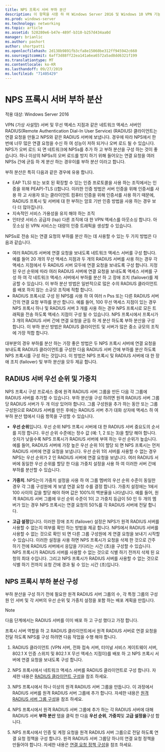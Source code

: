 ```yaml
---
title: NPS 프록시 서버 부하 분산
description: 이 항목을 사용 하 여 Windows Server 2016 및 Windows 10 VPN 기능에 대해 알아볼 수 있습니다.
ms.prod: windows-server
ms.technology: networking
ms.topic: article
ms.assetid: 528280e6-b47e-489f-b310-b257d434aa0d
manager: brianlic
ms.author: pashort
author: shortpatti
ms.openlocfilehash: 2d138b9891fb3cfa8e15060be312ff945942c660
ms.sourcegitcommit: 6aff3d88ff22ea141a6ea6572a5ad8dd6321f199
ms.translationtype: MT
ms.contentlocale: ko-KR
ms.lasthandoff: 09/27/2019
ms.locfileid: "71405429"
---
```

# <a name="nps-proxy-server-load-balancing"></a>NPS 프록시 서버 부하 분산

적용 대상: Windows Server 2016

VPN (가상 사설망) 서버 및 무선 액세스 지점과 같은 네트워크 액세스 서버인 RADIUS(Remote Authentication Dial-In User Service) (RADIUS) 클라이언트는 연결 요청을 만들고 NPS와 같은 RADIUS 서버에 보냅니다. 경우에 따라 NPS에서 한 번에 너무 많은 연결 요청을 수신 하 여 성능이 저하 되거나 오버 로드 될 수 있습니다. NPS가 오버 로드 되 면 네트워크에 NPSs를 추가 하 고 부하 분산을 구성 하는 것이 좋습니다. 하나 이상의 NPSs의 오버 로드를 방지 하기 위해 들어오는 연결 요청을 여러 NPSs 간에 균등 하 게 분산 하는 경우이를 부하 분산 이라고 합니다.

부하 분산은 특히 다음과 같은 경우에 유용 합니다.

- EAP TLS\) 또는 보호 된 확장할 수 있는 인증 프로토콜을 사용 하는 조직에서는 인증을 위해 PEAP\)-TLS \(\(합니다. 이러한 인증 방법은 서버 인증을 위해 인증서를 사용 하 고 사용자 또는 클라이언트 컴퓨터 인증을 위해 인증서를 사용 하기 때문에, RADIUS 프록시 및 서버에 대 한 부하는 암호 기반 인증 방법을 사용 하는 경우 보다 더 많아집니다.
- 지속적인 서비스 가용성을 유지 해야 하는 조직
- 인터넷 서비스 공급자 \(Isp\) 다른 조직에 대 한 VPN 액세스를 아웃소싱 합니다. 아웃소싱 된 VPN 서비스는 대량의 인증 트래픽을 생성할 수 있습니다.

NPSs로 전송 되는 연결 요청의 부하를 분산 하는 데 사용할 수 있는 두 가지 방법은 다음과 같습니다.

- 여러 RADIUS 서버에 연결 요청을 보내도록 네트워크 액세스 서버를 구성 합니다. 예를 들어 20 개의 무선 액세스 지점과 두 개의 RADIUS 서버를 사용 하는 경우 각 액세스 지점에서 두 RADIUS 서버 모두에 연결 요청을 보내도록 구성 합니다. 지정 된 우선 순위에 따라 여러 RADIUS 서버에 연결 요청을 보내도록 액세스 서버를 구성 하 여 각 네트워크 액세스 서버에서 부하를 분산 하 고 장애 조치 (failover)를 제공할 수 있습니다. 이 부하 분산 방법은 일반적으로 많은 수의 RADIUS 클라이언트를 배포 하지 않는 소규모 조직에 적합 합니다.
- RADIUS 프록시로 구성 된 NPS를 사용 하 여 여러 n Pss 또는 다른 RADIUS 서버 간의 연결 요청 부하를 분산 합니다. 예를 들어, 100 무선 액세스 지점이 있는 경우 NPS 프록시 하나 및 RADIUS 서버 3 개를 사용 하는 경우 NPS 프록시로 모든 트래픽을 전송 하도록 액세스 지점이 구성 될 수 있습니다. NPS 프록시에서 프록시가 3 개의 RADIUS 서버 간에 연결 요청을 균등 하 게 분산 하도록 부하 분산을 구성 합니다. 이 부하 분산 방법은 RADIUS 클라이언트 및 서버가 많은 중소 규모의 조직에 가장 적합 합니다.

대부분의 경우 부하를 분산 하는 가장 좋은 방법은 두 NPS 프록시 서버에 연결 요청을 보내도록 RADIUS 클라이언트를 구성한 다음 RADIUS 서버 간에 부하를 분산 하도록 NPS 프록시를 구성 하는 것입니다. 이 방법은 NPS 프록시 및 RADIUS 서버에 대 한 장애 조치 (failover) 및 부하 분산을 모두 제공 합니다.

## <a name="radius-server-priority-and-weight"></a>RADIUS 서버 우선 순위 및 가중치

NPS 프록시 구성 프로세스 중에 원격 RADIUS 서버 그룹을 만든 다음 각 그룹에 RADIUS 서버를 추가할 수 있습니다. 부하 분산을 구성 하려면 원격 RADIUS 서버 그룹당 RADIUS 서버가 두 개 이상 있어야 합니다. 그룹 구성원을 추가 하는 동안 또는 그룹 구성원으로 RADIUS 서버를 만든 후에는 RADIUS 서버 추가 대화 상자에 액세스 하 여 부하 분산 탭에서 다음 항목을 구성할 수 있습니다.

- **우선 순위**입니다. 우선 순위 NPS 프록시 서버에 대 한 RADIUS 서버 중요도의 순서를 지정 합니다. 우선 순위 수준에는 정수 값 (예: 1, 2 또는 3)을 할당 해야 합니다. 숫자가 낮을수록 NPS 프록시가 RADIUS 서버에 부여 하는 우선 순위가 높습니다. 예를 들어, RADIUS 서버에 가장 높은 우선 순위 1이 할당 되 면 NPS 프록시는 먼저 RADIUS 서버에 연결 요청을 보냅니다. 우선 순위 1의 서버를 사용할 수 없는 경우 NPS는 우선 순위가 2 인 RADIUS 서버에 연결 요청을 보냅니다. 여러 RADIUS 서버에 동일한 우선 순위를 할당 한 다음 가중치 설정을 사용 하 여 이러한 서버 간에 부하를 분산할 수 있습니다.

- **가중치**. NPS는이 가중치 설정을 사용 하 여 그룹 멤버의 우선 순위 수준이 동일한 경우 각 그룹 구성원에 게 보낼 연결 요청 수를 결정 합니다. 가중치 설정에는 1에서 100 사이의 값을 할당 해야 하며 값은 100%의 백분율을 나타냅니다. 예를 들어, 원격 RADIUS 서버 그룹에 우선 순위 수준이 1이 고 가중치 등급이 50 인 두 개의 멤버가 있는 경우 NPS 프록시는 연결 요청의 50%를 각 RADIUS 서버에 전달 합니다.

- **고급 설정**입니다. 이러한 장애 조치 (failover) 설정은 NPS가 원격 RADIUS 서버를 사용할 수 없는지 여부를 확인 하는 방법을 제공 합니다. NPS에서 RADIUS 서버를 사용할 수 없는 것으로 확인 되 면 다른 그룹 구성원에 게 연결 요청을 보내기 시작할 수 있습니다. 이러한 설정을 사용 하면 NPS 프록시가 요청을 삭제 한 것으로 간주 하기 전에 RADIUS 서버에서 응답을 기다리는 시간 (초)을 구성할 수 있습니다. NPS 프록시가 RADIUS 서버를 사용할 수 없는 것으로 식별 하기 전까지 삭제 된 요청의 최대 수입니다. 그리고 NPS 프록시가 RADIUS 서버를 사용할 수 없는 것으로 식별 하기 전까지 요청 간에 경과 될 수 있는 시간 (초)입니다.

## <a name="configure-nps-proxy-load-balancing"></a>NPS 프록시 부하 분산 구성

부하 분산을 구성 하기 전에 필요한 원격 RADIUS 서버 그룹의 수, 각 특정 그룹의 구성원 인 서버 및 각 서버의 우선 순위 및 가중치 설정을 포함 하는 배포 계획을 만듭니다.

>[!NOTE]
>다음 단계에서는 RADIUS 서버를 이미 배포 하 고 구성 했다고 가정 합니다.

프록시 서버 역할을 하 고 RADIUS 클라이언트에서 원격 RADIUS 서버로 연결 요청을 전달 하도록 NPS를 구성 하려면 다음 작업을 수행 해야 합니다.

1. RADIUS 클라이언트 \(VPN 서버, 전화 접속 서버, 터미널 서비스 게이트웨이 서버, 802.1 X 인증 스위치 및 802.1 X 무선 액세스 지점이\)를 배포 하 고 NPS 프록시 서버에 연결 요청을 보내도록 구성 합니다.

2. NPS 프록시에서 네트워크 액세스 서버를 RADIUS 클라이언트로 구성 합니다. 자세한 내용은 [RADIUS 클라이언트 구성](https://docs.microsoft.com/windows-server/networking/technologies/nps/nps-radius-clients-configure)을 참조 하세요.

3. NPS 프록시에서 하나 이상의 원격 RADIUS 서버 그룹을 만듭니다. 이 과정에서 RADIUS 서버를 원격 RADIUS 서버 그룹에 추가 합니다. 자세한 내용은 [원격 RADIUS 서버 그룹 구성](https://docs.microsoft.com/windows-server/networking/technologies/nps/nps-crp-rrsg-configure)을 참조 하세요.

4. NPS 프록시에서 원격 RADIUS 서버 그룹에 추가 하는 각 RADIUS 서버에 대해 RADIUS 서버 **부하 분산** 탭을 클릭 한 다음 **우선 순위**, **가중치**및 **고급 설정을**구성 합니다.

5. NPS 프록시에서 인증 및 계정 요청을 원격 RADIUS 서버 그룹으로 전달 하도록 연결 요청 정책을 구성 합니다. 원격 RADIUS 서버 그룹당 하나의 연결 요청 정책을 만들어야 합니다. 자세한 내용은 [연결 요청 정책 구성](https://docs.microsoft.com/windows-server/networking/technologies/nps/nps-crp-configure)을 참조 하세요.


